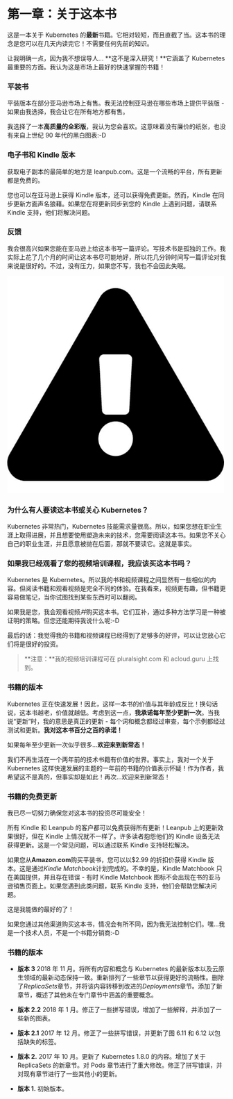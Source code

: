 # 第一章：关于这本书

这是一本关于 Kubernetes 的**最新**书籍。它相对较短，而且直截了当。这本书的理念是您可以在几天内读完它！不需要任何先前的知识。

让我明确一点，因为我不想误导人... **这不是深入研究！**它涵盖了 Kubernetes 最重要的方面。我认为这是市场上最好的快速掌握的书籍！

### 平装书

平装版本在部分亚马逊市场上有售。我无法控制亚马逊在哪些市场上提供平装版 - 如果由我选择，我会让它在所有地方都有售。

我选择了一本**高质量的全彩版**，我认为您会喜欢。这意味着没有廉价的纸张，也没有来自上世纪 90 年代的黑白图表:-D

### 电子书和 Kindle 版本

获取电子副本的最简单的地方是 leanpub.com。这是一个流畅的平台，所有更新都是免费的。

您也可以在亚马逊上获得 Kindle 版本，还可以获得免费更新。然而，Kindle 在同步更新方面声名狼藉。如果您在将更新同步到您的 Kindle 上遇到问题，请联系 Kindle 支持，他们将解决问题。

### 反馈

我会很高兴如果您能在亚马逊上给这本书写一篇评论。写技术书是孤独的工作。我实际上花了几个月的时间让这本书尽可能地好，所以花几分钟时间写一篇评论对我来说是很好的。不过，没有压力，如果您不写，我也不会因此失眠。

![](img/Image00000.jpg)

### 为什么有人要读这本书或关心 Kubernetes？

Kubernetes 非常热门，Kubernetes 技能需求量很高。所以，如果您想在职业生涯上取得进展，并且想要使用塑造未来的技术，您需要阅读这本书。如果您不关心自己的职业生涯，并且愿意被抛在后面，那就不要读它。这就是事实。

### 如果我已经观看了您的视频培训课程，我应该买这本书吗？

Kubernetes 是 Kubernetes。所以我的书和视频课程之间显然有一些相似的内容。但阅读书籍和观看视频是完全不同的体验。在我看来，视频更有趣，但书籍更容易做笔记，当你试图找到某些东西时可以翻阅。

如果我是您，我会观看视频*并*购买这本书。它们互补，通过多种方法学习是一种被证明的策略。但您还能期待我说什么呢:-D

最后的话：我觉得我的书籍和视频课程已经得到了足够多的好评，可以让您放心它们将是很好的投资。

> **注意：**我的视频培训课程可在 pluralsight.com 和 acloud.guru 上找到。

### 书籍的版本

Kubernetes 正在快速发展！因此，这样一本书的价值与其年龄成反比！换句话说，这本书越老，价值就越低。考虑到这一点，**我承诺每年至少更新一次**。当我说“更新”时，我的意思是真正的更新 - 每个词和概念都经过审查，每个示例都经过测试和更新。**我对这本书百分之百的承诺！**

如果每年至少更新一次似乎很多...**欢迎来到新常态！**

我们不再生活在一个两年前的技术书籍有价值的世界。事实上，我对一个关于 Kubernetes 这样快速发展的主题的一年前的书籍的价值表示怀疑！作为作者，我希望这不是真的，但事实却是如此！再次...欢迎来到新常态！

### 书籍的免费更新

我已尽一切努力确保您对这本书的投资尽可能安全！

所有 Kindle 和 Leanpub 的客户都可以免费获得所有更新！Leanpub 上的更新效果很好，但在 Kindle 上情况就不一样了。许多读者抱怨他们的 Kindle 设备无法获得更新。这是一个常见问题，可以通过联系 Kindle 支持轻松解决。

如果您从**Amazon.com**购买平装书，您可以以$2.99 的折扣价获得 Kindle 版本。这是通过*Kindle Matchbook*计划完成的。不幸的是，Kindle Matchbook 只在美国提供，并且存在错误 - 有时 Kindle Matchbook 图标不会出现在书的亚马逊销售页面上。如果您遇到此类问题，联系 Kindle 支持，他们会帮助您解决问题。

这是我能做的最好的了！

如果您通过其他渠道购买这本书，情况会有所不同，因为我无法控制它们。嘿...我是一个技术人员，不是一个书籍分销商:-D

### 书籍的版本

+   **版本 3** 2018 年 11 月。将所有内容和概念与 Kubernetes 的最新版本以及云原生领域的最新动态保持一致。重新排列了一些章节以获得更好的流畅性。删除了*ReplicaSets*章节，并将该内容转移到改进的*Deployments*章节。添加了新章节，概述了其他未在专门章节中涵盖的重要概念。

+   **版本 2.2** 2018 年 1 月。修正了一些拼写错误，增加了一些解释，并添加了一些新的图表。

+   **版本 2.1** 2017 年 12 月。修正了一些拼写错误，并更新了图 6.11 和 6.12 以包括缺失的标签。

+   **版本 2.** 2017 年 10 月。更新了 Kubernetes 1.8.0 的内容。增加了关于 ReplicaSets 的新章节。对 Pods 章节进行了重大修改。修正了拼写错误，并对现有章节进行了一些其他小的更新。

+   **版本 1.** 初始版本。
